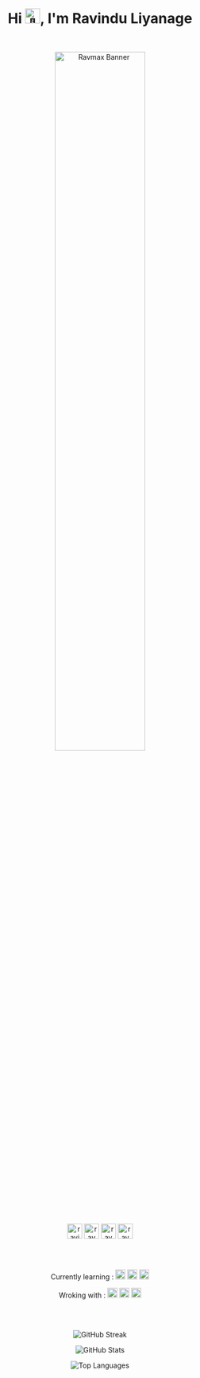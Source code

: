 <h1 align="center">
  Hi <img src="https://media.giphy.com/media/hvRJCLFzcasrR4ia7z/giphy.gif" width="30px" alt="👋"/>, I'm Ravindu Liyanage
</h1>

<!--
<p align="center">
  <img src="https://komarev.com/ghpvc/?username=ravmax-rdl&label=Profile%20views&color=0e75b6&style=flat" alt="Profile Views" />
</p>
-->

<br>

<p align="center">
  <img src="https://github.com/user-attachments/assets/4e0d798c-83fe-4761-bb2a-5934956e2636" alt="Ravmax Banner" width="60%"/>
</p>


<p align="center">
 <a href="mailto:ravindudl.rc@gmail.com?body=%0A%0A---%0A_github_" target="blank"><img align="center" src="https://img.icons8.com/fluency-systems-regular/48/FFFFFF/message-squared.png" alt="ravindudl.rc@gmail.com" height="30" width="30" /></a>
<a href="https://twitter.com/ravmax_rdl" target="blank"><img align="center" src="https://img.icons8.com/fluency-systems-regular/48/FFFFFF/twitterx.png" alt="ravmax_rdl" height="30" width="30" /></a>
<a href="https://linkedin.com/in/ravmax-rdl" target="blank"><img align="center" src="https://img.icons8.com/fluency-systems-regular/48/FFFFFF/linkedin.png" alt="ravmax-rdl" height="30" width="30" /></a>
<a href="https://instagram.com/ravmax_rdl" target="blank"><img align="center" src="https://img.icons8.com/fluency-systems-regular/48/FFFFFF/instagram-new--v1.png" alt="ravmax_rdl" height="30" width="30" /></a>
</p>

<br>
<br>

<p align="center">
  Currently learning : <img height="20px" src="https://ziadoua.github.io/m3-Markdown-Badges/badges/React/react1.svg"> <img height="20px" src="https://ziadoua.github.io/m3-Markdown-Badges/badges/ReactNative/reactnative2.svg"> <img height="20px" src="https://ziadoua.github.io/m3-Markdown-Badges/badges/PostgreSQL/postgresql3.svg">
</p>

<p align="center">
Wroking with : <img height="20px" src="https://ziadoua.github.io/m3-Markdown-Badges/badges/NextJS/nextjs2.svg"> <img height="20px" src="https://ziadoua.github.io/m3-Markdown-Badges/badges/Expo/expo2.svg"> <img height="20px" src="https://ziadoua.github.io/m3-Markdown-Badges/badges/Supabase/supabase2.svg">
</p>

<br>
<br>

<p align="center">
  <img src="https://github-readme-streak-stats.herokuapp.com?user=ravmax-rdl&theme=transparent&short_numbers=true&card_width=600&hide_border=true&type=png&dates=1f6ee9&background=EB545400&border=1f6ee9&stroke=EBEBEB&ring=91badc&fire=91badc&currStreakNum=1f6ee9&sideNums=1f6ee9&currStreakLabel=1f6ee9&sideLabels=1f6ee9&excludeDaysLabel=1f6ee9" alt="GitHub Streak" />
</p>

<p align="center">
  <img src="https://github-readme-stats.vercel.app/api?username=ravmax-rdl&show_icons=true&theme=transparent&hide_border=true&type=png&title_color=91badc&text_color=1f6ee9&icon_color=91badc" alt="GitHub Stats" />
</p>

<p align="center">
  <img src="https://github-readme-stats.vercel.app/api/top-langs/?username=ravmax-rdl&layout=donut&theme=transparent&hide_border=true&type=png&title_color=91badc&text_color=1f6ee9" alt="Top Languages" />
</p>
